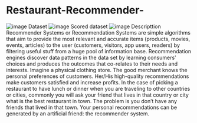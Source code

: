 # Restaurant-Recommender-
![image](https://user-images.githubusercontent.com/69858939/152300101-5fb42f79-260a-4d9d-b8f9-ccc10712e830.png)
Dataset
![image](https://user-images.githubusercontent.com/69858939/152300188-2f85516a-06d6-4c76-878d-dd3dedad836a.png)
Scored dataset
![image](https://user-images.githubusercontent.com/69858939/152300355-6a8592c6-905c-4b20-b18e-3d6a213a5ecc.png)
Descripttion
Recommender Systems or Recommendation Systems are simple algorithms that aim to provide the most relevant and accurate items (products, movies, events, articles) to the user (customers, visitors, app users, readers) by filtering useful stuff from a huge pool of information base. Recommendation engines discover data patterns in the data set by learning consumers’ choices and produces the outcomes that co-relates to their needs and interests.
Imagine a physical clothing store. The good merchant knows the personal preferences of customers. Her/His high-quality recommendations make customers satisfied and increase profits. In the case of picking a restaurant to have lunch or dinner when you are traveling to other countries or cities, commonly you will ask your friend that lives in that country or city what is the best restaurant in town. The problem is you don’t have any friends that lived in that town. Your personal recommendations can be generated by an artificial friend: the recommender system.

